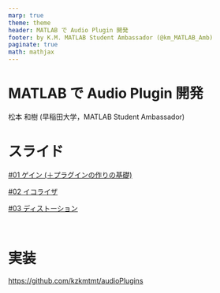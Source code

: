 ```yaml
---
marp: true
theme: theme
header: MATLAB で Audio Plugin 開発
footer: by K.M. MATLAB Student Ambassador (@km_MATLAB_Amb)
paginate: true
math: mathjax
---
```

# MATLAB で Audio Plugin 開発
松本 和樹 (早稲田大学，MATLAB Student Ambassador)
<br>

# スライド

[#01 ゲイン (＋プラグインの作りの基礎)](./AudioPlugin_01_Gain.html)

[#02 イコライザ](./AudioPlugin_02_EQ.html)

[#03 ディストーション](./AudioPlugin_03_Distortion.html)

<br>


# 実装

https://github.com/kzkmtmt/audioPlugins
